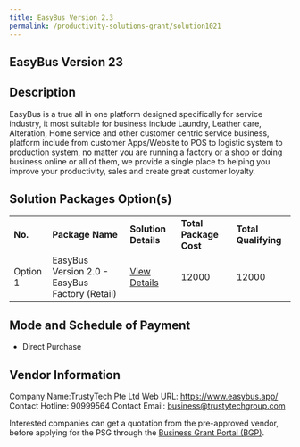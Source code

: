 ```yaml
---
title: EasyBus Version 2.3
permalink: /productivity-solutions-grant/solution1021
---
```


## EasyBus Version 23

## Description

EasyBus is a true all in one platform designed specifically for service industry, it most suitable for business include Laundry, Leather care, Alteration, Home service and other customer centric service business, platform include from customer Apps/Website to POS to logistic system to production system, no matter you are running a factory or a shop or doing business online or all of them, we provide a single place to helping you improve your productivity, sales and create great customer loyalty.

## Solution Packages Option(s)

<table>
<tr>
<td><b>No.</b></td>
<td><b>Package Name</b></td>
<td><b>Solution Details</b></td>
<td><b>Total Package Cost</b></td>
<td><b>Total Qualifying</b></td>
</tr>
<tr>
<td>Option 1</td>
<td>EasyBus Version 2.0 - EasyBus Factory (Retail)</td>
<td><a href='https://www.gobusiness.gov.sg/images/psg/Desensitised_Trustytech_20200331_Annex_3_Part_5.pdf'>View Details</a></td>
<td>12000</td>
<td>12000</td>
</tr>
</table>

## Mode and Schedule of Payment

 - Direct Purchase

## Vendor Information

 Company Name:TrustyTech Pte Ltd 
Web URL: https://www.easybus.app/ 
Contact Hotline: 90999564 
Contact Email: business@trustytechgroup.com 


Interested companies can get a quotation from the pre-approved vendor, before applying for the PSG through the <a href='https://www.businessgrants.gov.sg/'>Business Grant Portal (BGP)</a>.
